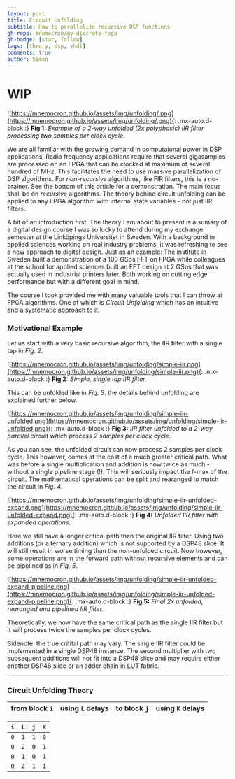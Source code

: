 ```yaml
---
layout: post
title: Circuit Unfolding
subtitle: How to parallelize recursive DSP functions
gh-repo: mnemocron/my-discrete-fpga
gh-badge: [star, follow]
tags: [theory, dsp, vhdl]
comments: true
author: Simon
---
```


# WIP

![https://mnemocron.github.io/assets/img/unfolding/.png](https://mnemocron.github.io/assets/img/unfolding/.png){: .mx-auto.d-block :}
**Fig 1:** _Example of a 2-way unfolded (2x polyphasic) IIR filter processing two samples per clock cycle._

We are all familiar with the growing demand in computaional power in DSP applications. Radio frequency applications require that several gigasamples are processed on an FPGA that can be clocked at maximum of several hundred of MHz.
This facilitates the need to use massive parallelization of DSP algorithms.
For _non-recursive_ algorithms, like FIR filters, this is a no-brainer. See the bottom of this article for a demonstration.
The main focus shall be on _recursive_ algorithms. The theory behind circuit unfolding can be applied to any FPGA algorithm with internal state variables - not just IIR filters.

A bit of an introduction first. The theory I am about to present is a sumary of a digital design course I was so lucky to attend during my exchange semester at the Linköpings Universitet in Sweden.
With a background in applied sciences working on real industry problems, it was refreshing to see a new approach to digital design.
Just as an example: The institute in Sweden built a demonstration of a 100 GSps FFT on FPGA while colleagues at the school for applied sciences built an FFT design at 2 GSps that was actually used in industrial printers later. Both working on cutting edge performance but with a different goal in mind.

The course I took provided me with many valuable tools that I can throw at FPGA algorithms.
One of which is _Circuit Unfolding_ which has an intuitive and a systematic approach to it.

### Motivational Example

Let us start with a very basic recursive algorithm, the IIR filter with a single tap in _Fig. 2_.

![https://mnemocron.github.io/assets/img/unfolding/simple-iir.png](https://mnemocron.github.io/assets/img/unfolding/simple-iir.png){: .mx-auto.d-block :}
**Fig 2:** _Simple, single tap IIR filter._

This can be unfolded like in _Fig. 3_. the details behind unfolding are explained further below.

![https://mnemocron.github.io/assets/img/unfolding/simple-iir-unfolded.png](https://mnemocron.github.io/assets/img/unfolding/simple-iir-unfolded.png){: .mx-auto.d-block :}
**Fig 3:** _IIR filter unfolded to a 2-way parallel circuit which process 2 samples per clock cycle._

As you can see, the unfolded circuit can now process 2 samples per clock cycle. This however, comes at the cost of a much greater critical path.
What was before a single multiplication and addition is now twice as much - without a single pipeline stage (!). 
This will seriously impact the f-max of the circuit.
The mathematical operations can be split and rearanged to match the circuit in _Fig. 4_.

![https://mnemocron.github.io/assets/img/unfolding/simple-iir-unfolded-expand.png](https://mnemocron.github.io/assets/img/unfolding/simple-iir-unfolded-expand.png){: .mx-auto.d-block :}
**Fig 4:** _Unfolded IIR filter with expanded operations._

Here we still have a longer critical path than the original IIR filter. Using two additions (or a ternary addition) which is not supported by a DSP48 slice.
It will still result in worse timing than the non-unfolded circuit.
Now however, some operations are in the forward path without recursive elements and can be pipelined as in _Fig. 5_.

![https://mnemocron.github.io/assets/img/unfolding/simple-iir-unfolded-expand-pipeline.png](https://mnemocron.github.io/assets/img/unfolding/simple-iir-unfolded-expand-pipeline.png){: .mx-auto.d-block :}
**Fig 5:** _Final 2x unfolded, rearanged and pipelined IIR filter._

Theoretically, we now have the same critical path as the single IIR filter but it will process twice the samples per clock cycles.

Sidenote: the true critital path may vary. The single IIR filter could be implemented in a single DSP48 instance. The second multiplier with two subsequent additions will not fit into a DSP48 slice and may require either another DSP48 slice or an adder chain in LUT fabric.

---

### Circuit Unfolding Theory




| from block `i` | using `L` delays | to block `j` | using `K` delays |
|:----|:----|:----|:----|

| `i` | `L` | `j` | `K` |
|:----|:----|:----|:----|
| `0` | `1` | `1` | `0` |
| `0` | `2` | `0` | `1` |
| `0` | `1` | `0` | `1` |
| `0` | `2` | `1` | `1` |







